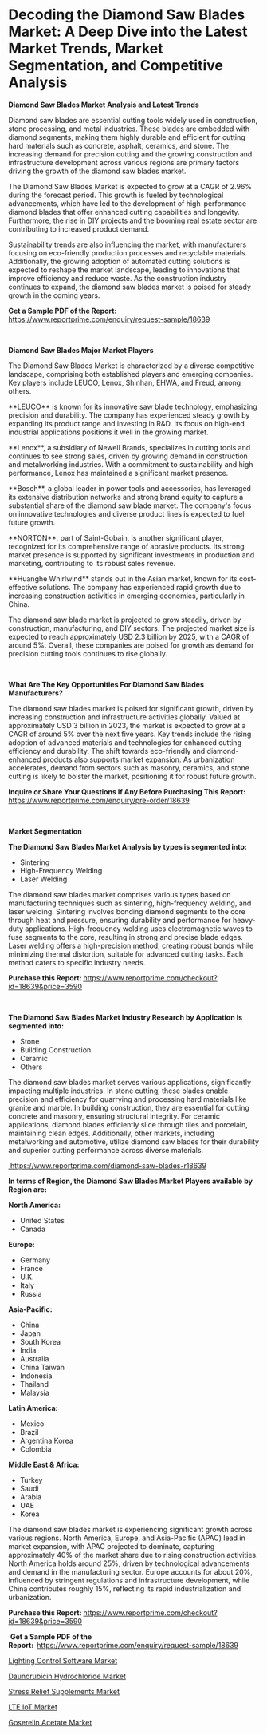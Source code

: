 <p><h1>Decoding the Diamond Saw Blades Market: A Deep Dive into the Latest Market Trends, Market Segmentation, and Competitive Analysis</h1></p><p><strong>Diamond Saw Blades Market Analysis and Latest Trends</strong></p>
<p><p>Diamond saw blades are essential cutting tools widely used in construction, stone processing, and metal industries. These blades are embedded with diamond segments, making them highly durable and efficient for cutting hard materials such as concrete, asphalt, ceramics, and stone. The increasing demand for precision cutting and the growing construction and infrastructure development across various regions are primary factors driving the growth of the diamond saw blades market.</p><p>The Diamond Saw Blades Market is expected to grow at a CAGR of 2.96% during the forecast period. This growth is fueled by technological advancements, which have led to the development of high-performance diamond blades that offer enhanced cutting capabilities and longevity. Furthermore, the rise in DIY projects and the booming real estate sector are contributing to increased product demand. </p><p>Sustainability trends are also influencing the market, with manufacturers focusing on eco-friendly production processes and recyclable materials. Additionally, the growing adoption of automated cutting solutions is expected to reshape the market landscape, leading to innovations that improve efficiency and reduce waste. As the construction industry continues to expand, the diamond saw blades market is poised for steady growth in the coming years.</p></p>
<p><strong>Get a Sample PDF of the Report:&nbsp;</strong> <a href="https://www.reportprime.com/enquiry/request-sample/18639?utm_campaign=1119&utm_medium=2&utm_source=Github&utm_content=ia&utm_term=21112024&utm_id=diamond-saw-blades">https://www.reportprime.com/enquiry/request-sample/18639</a></p>
<p>&nbsp;</p>
<p><strong>Diamond Saw Blades Major Market Players</strong></p>
<p><p>The Diamond Saw Blades Market is characterized by a diverse competitive landscape, comprising both established players and emerging companies. Key players include LEUCO, Lenox, Shinhan, EHWA, and Freud, among others.</p><p>**LEUCO** is known for its innovative saw blade technology, emphasizing precision and durability. The company has experienced steady growth by expanding its product range and investing in R&D. Its focus on high-end industrial applications positions it well in the growing market.</p><p>**Lenox**, a subsidiary of Newell Brands, specializes in cutting tools and continues to see strong sales, driven by growing demand in construction and metalworking industries. With a commitment to sustainability and high performance, Lenox has maintained a significant market presence.</p><p>**Bosch**, a global leader in power tools and accessories, has leveraged its extensive distribution networks and strong brand equity to capture a substantial share of the diamond saw blade market. The company's focus on innovative technologies and diverse product lines is expected to fuel future growth.</p><p>**NORTON**, part of Saint-Gobain, is another significant player, recognized for its comprehensive range of abrasive products. Its strong market presence is supported by significant investments in production and marketing, contributing to its robust sales revenue.</p><p>**Huanghe Whirlwind** stands out in the Asian market, known for its cost-effective solutions. The company has experienced rapid growth due to increasing construction activities in emerging economies, particularly in China.</p><p>The diamond saw blade market is projected to grow steadily, driven by construction, manufacturing, and DIY sectors. The projected market size is expected to reach approximately USD 2.3 billion by 2025, with a CAGR of around 5%. Overall, these companies are poised for growth as demand for precision cutting tools continues to rise globally.</p></p>
<p>&nbsp;</p>
<p><strong>What Are The Key Opportunities For Diamond Saw Blades Manufacturers?</strong></p>
<p><p>The diamond saw blades market is poised for significant growth, driven by increasing construction and infrastructure activities globally. Valued at approximately USD 3 billion in 2023, the market is expected to grow at a CAGR of around 5% over the next five years. Key trends include the rising adoption of advanced materials and technologies for enhanced cutting efficiency and durability. The shift towards eco-friendly and diamond-enhanced products also supports market expansion. As urbanization accelerates, demand from sectors such as masonry, ceramics, and stone cutting is likely to bolster the market, positioning it for robust future growth.</p></p>
<p><strong>Inquire or Share Your Questions If Any Before Purchasing This Report:</strong> <a href="https://www.reportprime.com/enquiry/pre-order/18639?utm_campaign=1119&utm_medium=2&utm_source=Github&utm_content=ia&utm_term=21112024&utm_id=diamond-saw-blades">https://www.reportprime.com/enquiry/pre-order/18639</a></p>
<p>&nbsp;</p>
<p><strong>Market Segmentation</strong></p>
<p><strong>The Diamond Saw Blades Market Analysis by types is segmented into:</strong></p>
<p><ul><li>Sintering</li><li>High-Frequency Welding</li><li>Laser Welding</li></ul></p>
<p><p>The diamond saw blades market comprises various types based on manufacturing techniques such as sintering, high-frequency welding, and laser welding. Sintering involves bonding diamond segments to the core through heat and pressure, ensuring durability and performance for heavy-duty applications. High-frequency welding uses electromagnetic waves to fuse segments to the core, resulting in strong and precise blade edges. Laser welding offers a high-precision method, creating robust bonds while minimizing thermal distortion, suitable for advanced cutting tasks. Each method caters to specific industry needs.</p></p>
<p><strong>Purchase this Report:&nbsp;</strong><a href="https://www.reportprime.com/checkout?id=18639&price=3590&utm_campaign=1119&utm_medium=2&utm_source=Github&utm_content=ia&utm_term=21112024&utm_id=diamond-saw-blades">https://www.reportprime.com/checkout?id=18639&price=3590</a></p>
<p>&nbsp;</p>
<p><strong>The Diamond Saw Blades Market Industry Research by Application is segmented into:</strong></p>
<p><ul><li>Stone</li><li>Building Construction</li><li>Ceramic</li><li>Others</li></ul></p>
<p><p>The diamond saw blades market serves various applications, significantly impacting multiple industries. In stone cutting, these blades enable precision and efficiency for quarrying and processing hard materials like granite and marble. In building construction, they are essential for cutting concrete and masonry, ensuring structural integrity. For ceramic applications, diamond blades efficiently slice through tiles and porcelain, maintaining clean edges. Additionally, other markets, including metalworking and automotive, utilize diamond saw blades for their durability and superior cutting performance across diverse materials.</p></p>
<p><a href="https://www.reportprime.com/diamond-saw-blades-r18639?utm_campaign=1119&utm_medium=2&utm_source=Github&utm_content=ia&utm_term=21112024&utm_id=diamond-saw-blades">&nbsp;https://www.reportprime.com/diamond-saw-blades-r18639</a></p>
<p><strong>In terms of Region, the Diamond Saw Blades Market Players available by Region are:</strong></p>
<p>
    <p> <strong> North America: </strong>
        <ul>
            <li>United States</li>
            <li>Canada</li>
        </ul>
        </p> 
    <p> <strong> Europe: </strong>
        <ul>
            <li>Germany</li>
            <li>France</li>
            <li>U.K.</li>
            <li>Italy</li>
            <li>Russia</li>
        </ul>
        </p> 
    <p> <strong> Asia-Pacific: </strong>
        <ul>
            <li>China</li>
            <li>Japan</li>
            <li>South Korea</li>
            <li>India</li>
            <li>Australia</li>
            <li>China Taiwan</li>
            <li>Indonesia</li>
            <li>Thailand</li>
            <li>Malaysia</li>
        </ul>
        </p> 
    <p> <strong> Latin America: </strong>
        <ul>
            <li>Mexico</li>
            <li>Brazil</li>
            <li>Argentina Korea</li>
            <li>Colombia</li>
        </ul>
        </p> 
    <p> <strong> Middle East & Africa: </strong>
        <ul>
            <li>Turkey</li>
            <li>Saudi</li>
            <li>Arabia</li>
            <li>UAE</li>
            <li>Korea</li>
        </ul>
    </p>
    </p>
<p><p>The diamond saw blades market is experiencing significant growth across various regions. North America, Europe, and Asia-Pacific (APAC) lead in market expansion, with APAC projected to dominate, capturing approximately 40% of the market share due to rising construction activities. North America holds around 25%, driven by technological advancements and demand in the manufacturing sector. Europe accounts for about 20%, influenced by stringent regulations and infrastructure development, while China contributes roughly 15%, reflecting its rapid industrialization and urbanization.</p></p>
<p><strong>Purchase this Report: </strong><a href="https://www.reportprime.com/checkout?id=18639&price=3590&utm_campaign=1119&utm_medium=2&utm_source=Github&utm_content=ia&utm_term=21112024&utm_id=diamond-saw-blades">https://www.reportprime.com/checkout?id=18639&price=3590</a></p>
<p>&nbsp;<strong>Get a Sample PDF of the Report:&nbsp;&nbsp;</strong><a href="https://www.reportprime.com/enquiry/request-sample/18639?utm_campaign=1119&utm_medium=2&utm_source=Github&utm_content=ia&utm_term=21112024&utm_id=diamond-saw-blades">https://www.reportprime.com/enquiry/request-sample/18639</a></p>
<p><strong></strong></p>
<p><p><a href="https://www.linkedin.com/pulse/study-forecastingthe-globallighting-control-software-market-h7n4c?utm_campaign=1119&utm_medium=2&utm_source=Github&utm_content=ia&utm_term=21112024&utm_id=diamond-saw-blades">Lighting Control Software Market</a></p><p><a href="https://issuu.com/reportprime-2/docs/daunorubicin-hydrochloride-market-s_821f984b0435c0?utm_campaign=1119&utm_medium=2&utm_source=Github&utm_content=ia&utm_term=21112024&utm_id=diamond-saw-blades">Daunorubicin Hydrochloride Market</a></p><p><a href="https://www.linkedin.com/pulse/future-stress-relief-supplements-market-trends-revenue-forecast-ppd1c?utm_campaign=1119&utm_medium=2&utm_source=Github&utm_content=ia&utm_term=21112024&utm_id=diamond-saw-blades">Stress Relief Supplements Market</a></p><p><a href="https://www.linkedin.com/pulse/lte-iot-market-size-overview-comprehensive-industry-mpm1e?utm_campaign=1119&utm_medium=2&utm_source=Github&utm_content=ia&utm_term=21112024&utm_id=diamond-saw-blades">LTE IoT Market</a></p><p><a href="https://issuu.com/reportprime-2/docs/goserelin-acetate-market-size-2030._12cecdc00b811b?utm_campaign=1119&utm_medium=2&utm_source=Github&utm_content=ia&utm_term=21112024&utm_id=diamond-saw-blades">Goserelin Acetate Market</a></p></p>